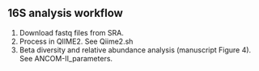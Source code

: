 ## 16S analysis workflow
1. Download fastq files from SRA.
2. Process in QIIME2. See Qiime2.sh
3. Beta diversity and relative abundance analysis (manuscript Figure 4). See ANCOM-II_parameters.
